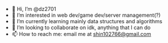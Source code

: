 - 👋 Hi, I’m @dz2701
- 👀 I’m interested in web dev/game dev/server management(?)
- 🌱 I’m currently learning mainly data structures and algorithms
- 💞️ I’m looking to collaborate on idk, anything that I can do
- 📫 How to reach me: email me at shin102766@gmail.com

<!---
dz2701/dz2701 is a ✨ special ✨ repository because its `README.md` (this file) appears on your GitHub profile.
You can click the Preview link to take a look at your changes.
--->
